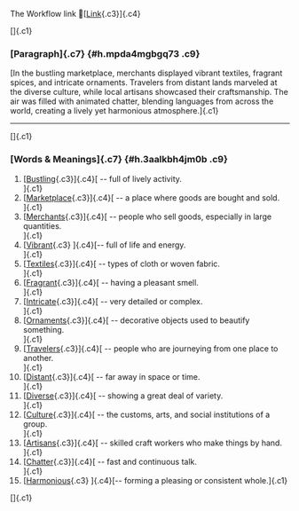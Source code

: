 The Workflow link
👏[[Link](https://www.google.com/url?q=http://www.google.com&sa=D&source=editors&ust=1757362663720985&usg=AOvVaw3mucqJy94AttQ8OGJ83Z9O){.c3}]{.c4}

[]{.c1}

### [Paragraph]{.c7} {#h.mpda4mgbgq73 .c9}

[In the bustling marketplace, merchants displayed vibrant textiles,
fragrant spices, and intricate ornaments. Travelers from distant lands
marveled at the diverse culture, while local artisans showcased their
craftsmanship. The air was filled with animated chatter, blending
languages from across the world, creating a lively yet harmonious
atmosphere.]{.c1}

------------------------------------------------------------------------

[]{.c1}

### [Words & Meanings]{.c7} {#h.3aalkbh4jm0b .c9}

1.  [[Bustling](https://www.google.com/url?q=http://www.google.com&sa=D&source=editors&ust=1757362663721886&usg=AOvVaw08F7u4s7XWzDewkYANKWs5){.c3}]{.c4}[ --
    full of lively activity.\
    ]{.c1}
2.  [[Marketplace](https://www.google.com/url?q=http://www.google.com&sa=D&source=editors&ust=1757362663722106&usg=AOvVaw0aGuKwrvcMnvg00lA9bHWg){.c3}]{.c4}[ --
    a place where goods are bought and sold.\
    ]{.c1}
3.  [[Merchants](https://www.google.com/url?q=http://www.google.com&sa=D&source=editors&ust=1757362663722306&usg=AOvVaw0s8HtDD4JfSRcHnQSjD1bD){.c3}]{.c4}[ --
    people who sell goods, especially in large quantities.\
    ]{.c1}
4.  [[Vibrant](https://www.google.com/url?q=http://www.google.com&sa=D&source=editors&ust=1757362663722576&usg=AOvVaw0LK8ipeDJReMceQPxBEfC0){.c3}
    ]{.c4}[-- full of life and energy.\
    ]{.c1}
5.  [[Textiles](https://www.google.com/url?q=http://www.google.com&sa=D&source=editors&ust=1757362663722733&usg=AOvVaw2gWHTcgKXYyCygM51j7HKC){.c3}]{.c4}[ --
    types of cloth or woven fabric.\
    ]{.c1}
6.  [[Fragrant](https://www.google.com/url?q=http://www.google.com&sa=D&source=editors&ust=1757362663722895&usg=AOvVaw3lcWlzYLJOFTgui70yW5My){.c3}]{.c4}[ --
    having a pleasant smell.\
    ]{.c1}
7.  [[Intricate](https://www.google.com/url?q=http://www.google.com&sa=D&source=editors&ust=1757362663723035&usg=AOvVaw2sTsUjyfNHAdxZvZCMuIHh){.c3}]{.c4}[ --
    very detailed or complex.\
    ]{.c1}
8.  [[Ornaments](https://www.google.com/url?q=http://www.google.com&sa=D&source=editors&ust=1757362663723128&usg=AOvVaw34HFDe6ZbaLtCEJcDmtS-9){.c3}]{.c4}[ --
    decorative objects used to beautify something.\
    ]{.c1}
9.  [[Travelers](https://www.google.com/url?q=http://www.google.com&sa=D&source=editors&ust=1757362663723238&usg=AOvVaw1Vxm3XntdbN2J6uh6TH2eq){.c3}]{.c4}[ --
    people who are journeying from one place to another.\
    ]{.c1}
10. [[Distant](https://www.google.com/url?q=http://www.google.com&sa=D&source=editors&ust=1757362663723437&usg=AOvVaw3sBpc58L6dXsgCkNj41qQv){.c3}]{.c4}[ --
    far away in space or time.\
    ]{.c1}
11. [[Diverse](https://www.google.com/url?q=http://www.google.com&sa=D&source=editors&ust=1757362663723581&usg=AOvVaw3Pknt9BwB3xcRmvKJqsT28){.c3}]{.c4}[ --
    showing a great deal of variety.\
    ]{.c1}
12. [[Culture](https://www.google.com/url?q=http://www.google.com&sa=D&source=editors&ust=1757362663723705&usg=AOvVaw09WfUBAbIkBFJHmLLrMpbI){.c3}]{.c4}[ --
    the customs, arts, and social institutions of a group.\
    ]{.c1}
13. [[Artisans](https://www.google.com/url?q=http://www.google.com&sa=D&source=editors&ust=1757362663723870&usg=AOvVaw0pqhDg4An1hNwDsLqh3POZ){.c3}]{.c4}[ --
    skilled craft workers who make things by hand.\
    ]{.c1}
14. [[Chatter](https://www.google.com/url?q=http://www.google.com&sa=D&source=editors&ust=1757362663724051&usg=AOvVaw3Cm2IE2DE7Lz_kR7e2N3yH){.c3}]{.c4}[ --
    fast and continuous talk.\
    ]{.c1}
15. [[Harmonious](https://www.google.com/url?q=http://www.google.com&sa=D&source=editors&ust=1757362663724201&usg=AOvVaw10ed7-Lw4Mr-1Uy8eYHR2Z){.c3}
    ]{.c4}[-- forming a pleasing or consistent whole.]{.c1}

[]{.c1}
